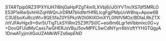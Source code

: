 $START$pip0RZ31PXYlUH7i6hjGaHpPZgT4m1LXVbj6/iJ0iYVTm/XS7df5MRLOE53P1eRwSvhHliZqHWQnJrDRM7blidNrfHfRLIcgFgjPMpUvW8hq+Apxw6BC3UEboXuRczWt+9QESfaZ0Y5PkzW2li0KIXOmXYL0lNfVMOz/BDIaLRkZTX/nYJFAvHgx9+6vr5UTigTLkSYiRm25Z3ft75i0C+eoi6m6Lgr1eVlbbnIxc0O+y+DovQFUidMyCaxs7wGHERJsVByJ5ovMPFL5wCdNYyrr6bVzftYYHGTQgyA1DnwATyjimXGoUZAMkWFZs6ep$END$